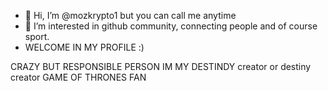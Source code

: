 - 👋 Hi, I’m @mozkrypto1 but you can call me anytime
- 👀 I’m interested in github community, connecting people and of course sport.
- WELCOME IN MY PROFILE :)

CRAZY BUT RESPONSIBLE PERSON
IM MY DESTINDY creator or destiny creator 
GAME OF THRONES FAN
